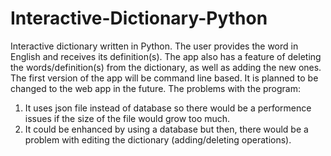 # Interactive-Dictionary-Python
Interactive dictionary written in Python.
The user provides the word in English and receives its definition(s). The app also has a feature of deleting the words/definition(s)
from the dictionary, as well as adding the new ones. The first version of the app will be command line based. It is planned
to be changed to the web app in the future.
The problems with the program:
1. It uses json file instead of database so there would be a performence issues if the size of the file would grow too much.
2. It could be enhanced by using a database but then, there would be a problem with editing the dictionary (adding/deleting operations).